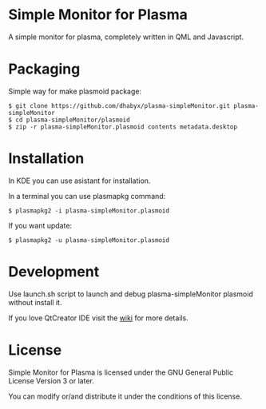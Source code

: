 Simple Monitor for Plasma
=========================

A simple monitor for plasma, completely written in QML and Javascript.

Packaging
=========

Simple way for make plasmoid package:

````Shell
$ git clone https://github.com/dhabyx/plasma-simpleMonitor.git plasma-simpleMonitor
$ cd plasma-simpleMonitor/plasmoid
$ zip -r plasma-simpleMonitor.plasmoid contents metadata.desktop
````

Installation
============

In KDE you can use asistant for installation.

In a terminal you can use plasmapkg command:
````Shell
$ plasmapkg2 -i plasma-simpleMonitor.plasmoid
````

If you want update:
````Shell
$ plasmapkg2 -u plasma-simpleMonitor.plasmoid
````

Development
===========

Use launch.sh script to launch and debug plasma-simpleMonitor plasmoid without install it.

If you love QtCreator IDE visit the [wiki](https://github.com/dhabyx/plasma-simpleMonitor/wiki) for more details.

License
=======
Simple Monitor for Plasma is licensed under the GNU General Public License Version 3 or later.

You can modify or/and distribute it under the conditions of this license.
